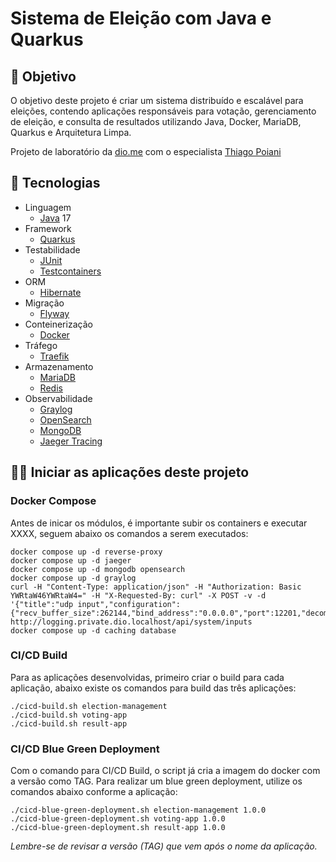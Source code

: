 # Sistema de Eleição com Java e Quarkus

## 🎯 Objetivo

O objetivo deste projeto é criar um sistema distribuído e escalável para eleições, 
contendo aplicações responsáveis para votação, gerenciamento de eleição, 
e consulta de resultados utilizando Java, Docker, MariaDB, Quarkus e Arquitetura Limpa.

Projeto de laboratório da [dio.me] com o especialista [Thiago Poiani]

## 📜 Tecnologias

- Linguagem
  - [Java] 17
- Framework
  - [Quarkus]
- Testabilidade
  - [JUnit] 
  - [Testcontainers]
- ORM
  - [Hibernate]
- Migração
  - [Flyway]
- Conteinerização
  - [Docker]
- Tráfego
  - [Traefik]
- Armazenamento
  - [MariaDB]
  - [Redis]
- Observabilidade
  - [Graylog]
  - [OpenSearch]
  - [MongoDB]
  - [Jaeger Tracing]

## 👨‍💻 Iniciar as aplicações deste projeto

### Docker Compose
Antes de inicar os módulos, é importante subir os containers e executar XXXX, seguem abaixo os comandos a serem executados:

```shell
docker compose up -d reverse-proxy
docker compose up -d jaeger
docker compose up -d mongodb opensearch
docker compose up -d graylog
curl -H "Content-Type: application/json" -H "Authorization: Basic YWRtaW46YWRtaW4=" -H "X-Requested-By: curl" -X POST -v -d '{"title":"udp input","configuration":{"recv_buffer_size":262144,"bind_address":"0.0.0.0","port":12201,"decompress_size_limit":8388608},"type":"org.graylog2.inputs.gelf.udp.GELFUDPInput","global":true}' http://logging.private.dio.localhost/api/system/inputs
docker compose up -d caching database
```

### CI/CD Build
Para as aplicações desenvolvidas, primeiro criar o build para cada aplicação, abaixo existe os comandos para build das três aplicações:

```shell
./cicd-build.sh election-management
./cicd-build.sh voting-app
./cicd-build.sh result-app
```

### CI/CD Blue Green Deployment
Com o comando para CI/CD Build, o script já cria a imagem do docker com a versão como TAG. Para realizar um blue green deployment, utilize os comandos abaixo conforme a aplicação:

```shell
./cicd-blue-green-deployment.sh election-management 1.0.0
./cicd-blue-green-deployment.sh voting-app 1.0.0
./cicd-blue-green-deployment.sh result-app 1.0.0
```

_Lembre-se de revisar a versão (TAG) que vem após o nome da aplicação._ 



[dio.me]: https://www.dio.me/
[Thiago Poiani]: https://github.com/thpoiani/

[Java]: https://www.java.com/pt-BR/
[Quarkus]: https://quarkus.io/
[Docker]: https://www.docker.com/
[Traefik]: https://doc.traefik.io/traefik/
[MariaDB]: https://mariadb.org/
[Redis]: https://redis.io/
[MongoDB]: https://www.mongodb.com/pt-br
[Graylog]: https://graylog.org/
[OpenSearch]: https://opensearch.org/
[Jaeger Tracing]: https://www.jaegertracing.io/
[JUnit]: https://junit.org/junit5/
[Testcontainers]: https://testcontainers.com/
[Hibernate]: https://hibernate.org/
[Flyway]: https://flywaydb.org/
